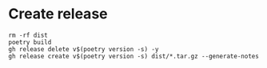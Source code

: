 

# Create release
```shell
rm -rf dist
poetry build
gh release delete v$(poetry version -s) -y
gh release create v$(poetry version -s) dist/*.tar.gz --generate-notes
```